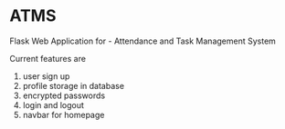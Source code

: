 # ATMS
Flask Web Application for - Attendance and Task Management System

Current features are
1. user sign up
2. profile storage in database
3. encrypted passwords
4. login and logout
5. navbar for homepage
